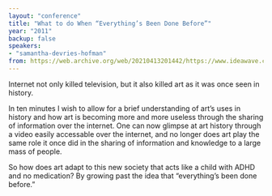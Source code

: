```yaml
---
layout: "conference"
title: "What to do When “Everything’s Been Done Before”"
year: "2011"
backup: false
speakers:
- "samantha-devries-hofman"
from: https://web.archive.org/web/20210413201442/https://www.ideawave.ca/2011-conference/what-to-do-when-everythings-been-done-before
---
```


Internet not only killed television, but it also killed art as it was once
seen in history.

In ten minutes I wish to allow for a brief understanding of art’s uses in
history and how art is becoming more and more useless through the sharing of
information over the internet. One can now glimpse at art history through a
video easily accessable over the internet, and no longer does art play the
same role it once did in the sharing of information and knowledge to a large
mass of people.

So how does art adapt to this new society that acts like a child with ADHD and
no medication? By growing past the idea that “everything’s been done before.”
